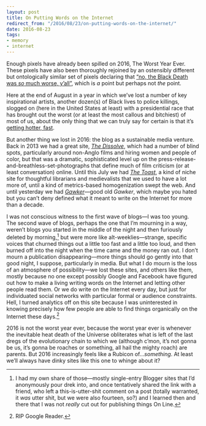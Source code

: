 ```yaml
---
layout: post
title: On Putting Words on the Internet
redirect_from: "/2016/08/23/on-putting-words-on-the-internet/"
date: 2016-08-23
tags:
- memory
- internet
---
```


Enough pixels have already been spilled on 2016, The Worst Year Ever. These pixels have also been thoroughly rejoined by an ostensibly different but ontologically similar set of pixels declaring that [“no, the Black Death was *so* much worse, y’all”](http://www.slate.com/articles/news_and_politics/history/2016/07/is_2016_the_worst_year_in_history.html), which is *a* point but perhaps not *the* point.

Here at the end of August in a year in which we’ve lost a number of key inspirational artists, another dozen(s) of Black lives to police killings, slogged on (here in the United States at least) with a presidential race that has brought out the worst (or at least the most callous and bitchiest) of most of us, about the only thing that we can truly say for certain is that it’s [getting hotter, fast](http://www.nytimes.com/interactive/2016/08/20/sunday-review/climate-change-hot-future.html?_r=2).

But another thing we lost in 2016: the blog as a sustainable media venture. Back in 2013 we had a great site, [*The Dissolve*](http://thedissolve.com), which had a number of blind spots, particularly around non-Anglo films and hiring women and people of color, but that was a dramatic, sophisticated level up on the press-release-and-breathless-set-photographs that define much of film criticism (or at least conversation) online. Until this July we had [*The Toast*](http://the-toast.net), a kind of niche site for thoughtful librarians and medievalists that we used to have a lot more of, until a kind of metrics-based homogenization swept the web. And until yesterday we had [*Gawker*](http://www.gawker.com)—good old *Gawker*, which maybe you hated but you can’t deny defined what it meant to write on the Internet for more than a decade.

I was not conscious witness to the first wave of blogs—I was too young. The second wave of blogs, perhaps the one that I’m mourning in a way, weren’t blogs you started in the middle of the night and then furiously deleted by morning,[^1] but were more like alt-weeklies—strange, specific voices that churned things out a little too fast and a little too loud, and then burned off into the night when the time came and the money ran out. I don’t mourn a publication disappearing—more things should go gently into that good night, I suppose, particularly in media. But what I do mourn is the loss of an atmosphere of possibility—we lost these sites, and others like them, mostly because no one except possibly Google and Facebook have figured out how to make a living writing words on the Internet and letting other people read them. Or we do write on the Internet every day, but just for individuated social networks with particular formal or audience constraints. Hell, I turned analytics off on this site because I was uninterested in knowing precisely how few people are able to find things organically on the Internet these days.[^2]

2016 is not the worst year ever, because the worst year ever is whenever the inevitable heat death of the Universe obliterates what is left of the last dregs of the evolutionary chain to which we (although c’mon, it’s not gonna be us, it’s gonna be roaches or something, all hail the mighty roach) are parents. But 2016 increasingly feels like a Rubicon of...*something*. At least we’ll always have dinky sites like this one to whinge about it?

[^1]: I had my own share of those—mostly single-entry Blogger sites that I’d anonymously pour drek into, and once tentatively shared the link with a friend, who left a this-is-utter-shit comment on a post (totally warranted, it *was* utter shit, but we were also fourteen, so?) and I learned then and there that I was not *really* cut out for publishing things On Line.

[^2]: RIP Google Reader.
